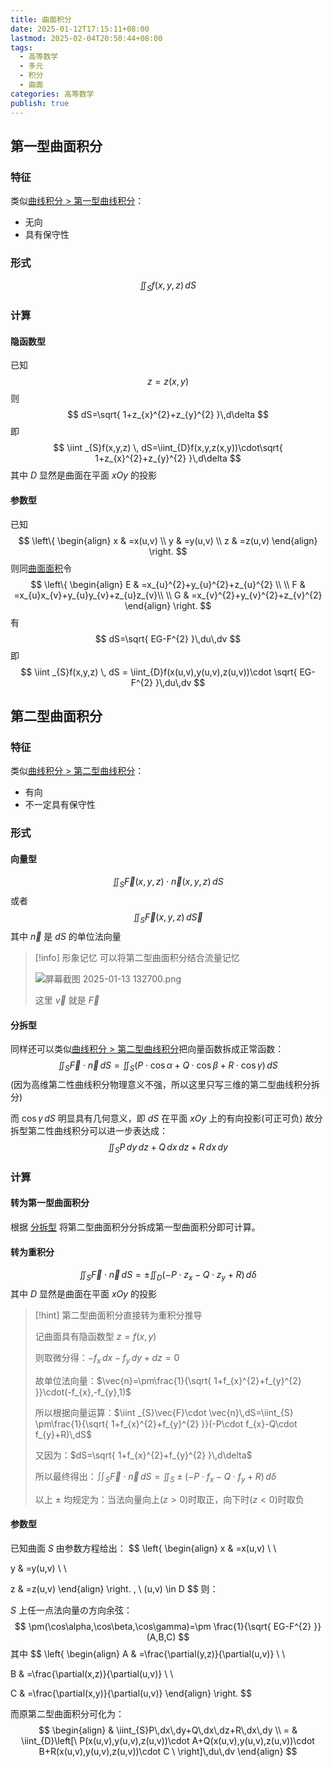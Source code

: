 ```yaml
---
title: 曲面积分
date: 2025-01-12T17:15:11+08:00
lastmod: 2025-02-04T20:50:44+08:00
tags:
  - 高等数学
  - 多元
  - 积分
  - 曲面
categories: 高等数学
publish: true
---
```


## 第一型曲面积分

### 特征

类似[曲线积分 > 第一型曲线积分](./%E6%9B%B2%E7%BA%BF%E7%A7%AF%E5%88%86.md#)：

- 无向
- 具有保守性

### 形式

$$
\iint_{S}f(x,y,z)\,dS
$$
### 计算

#### 隐函数型

已知
$$
z=z(x,y)
$$
则
$$
dS=\sqrt{ 1+z_{x}^{2}+z_{y}^{2} }\,d\delta
$$
即
$$
\iint _{S}f(x,y,z) \, dS=\iint_{D}f(x,y,z(x,y))\cdot\sqrt{ 1+z_{x}^{2}+z_{y}^{2} }\,d\delta 
$$
其中 $D$ 显然是曲面在平面 $xOy$ 的投影

#### 参数型

已知
$$
\left\{ \begin{align}
x & =x(u,v) \\
y & =y(u,v) \\
z & =z(u,v)
\end{align} \right.
$$
则同[曲面面积](./%E6%9B%B2%E9%9D%A2%E9%9D%A2%E7%A7%AF.md)令
$$
\left\{ \begin{align}
E & =x_{u}^{2}+y_{u}^{2}+z_{u}^{2} \\ \\
F & =x_{u}x_{v}+y_{u}y_{v}+z_{u}z_{v}\\ \\
G & =x_{v}^{2}+y_{v}^{2}+z_{v}^{2}
\end{align} \right.
$$
有
$$
dS=\sqrt{ EG-F^{2} }\,du\,dv
$$
即
$$
\iint _{S}f(x,y,z) \, dS = \iint_{D}f(x(u,v),y(u,v),z(u,v))\cdot \sqrt{ EG-F^{2} }\,du\,dv
$$

## 第二型曲面积分

### 特征

类似[曲线积分 > 第二型曲线积分](./%E6%9B%B2%E7%BA%BF%E7%A7%AF%E5%88%86.md#)：

- 有向
- 不一定具有保守性

### 形式
#### 向量型

$$
\iint_{S}\vec{F}(x,y,z)\cdot \vec{n}(x,y,z)\,dS
$$
或者
$$
\iint_{S}\vec{F}(x,y,z)\,d\vec{S}
$$
其中 $\vec{n}$ 是 $dS$ 的单位法向量

>[!info] 形象记忆
>可以将第二型曲面积分结合流量记忆
>
>![屏幕截图 2025-01-13 132700.png](https://s2.loli.net/2025/01/13/sodxwnBkpOMJ5FZ.png)
>
>这里 $\vec{v}$ 就是 $\vec{F}$

#### 分拆型

同样还可以类似[曲线积分 > 第二型曲线积分](./%E6%9B%B2%E7%BA%BF%E7%A7%AF%E5%88%86.md#)把向量函数拆成正常函数：
$$
\iint _{S}\vec{F}\cdot \vec{n}\,dS=\iint_{S}(P\cdot \cos\alpha+Q\cdot \cos\beta+R\cdot \cos\gamma)\,dS
$$
(因为高维第二性曲线积分物理意义不强，所以这里只写三维的第二型曲线积分拆分)

而 $\cos\gamma\,dS$ 明显具有几何意义，即 $dS$ 在平面 $xOy$ 上的有向投影(可正可负)
故分拆型第二性曲线积分可以进一步表达成：
$$
\iint_{S}P\,dy\,dz+Q\,dx\,dz+R\,dx\,dy
$$

### 计算

#### 转为第一型曲面积分

根据 [分拆型](%E6%9B%B2%E9%9D%A2%E7%A7%AF%E5%88%86.md#) 将第二型曲面积分分拆成第一型曲面积分即可计算。
#### 转为重积分

$$
\iint_{S}\vec{F}\cdot \vec{n}\,dS=\pm \iint_{D} (-P\cdot z_{x}-Q\cdot z_{y}+R)\,d\delta
$$
其中 $D$ 显然是曲面在平面 $xOy$ 的投影


>[!hint] 第二型曲面积分直接转为重积分推导
>
>记曲面具有隐函数型 $z=f(x,y)$ 
>
>则取微分得：$-f_{x}\,dx-f_{y}\,dy+dz=0$
>
>故单位法向量：$\vec{n}=\pm\frac{1}{\sqrt{ 1+f_{x}^{2}+f_{y}^{2} }}\cdot(-f_{x},-f_{y},1)$
>
>所以根据向量运算：$\iint _{S}\vec{F}\cdot \vec{n}\,dS=\iint_{S} \pm\frac{1}{\sqrt{ 1+f_{x}^{2}+f_{y}^{2} }}(-P\cdot f_{x}-Q\cdot f_{y}+R)\,dS$
>
>又因为：$dS=\sqrt{ 1+f_{x}^{2}+f_{y}^{2} }\,d\delta$
>
>所以最终得出：$\iint_{S}\vec{F}\cdot \vec{n}\,dS=\iint_{S} \pm(-P\cdot f_{x}-Q\cdot f_{y}+R)\,d\delta$
>
>以上 $\pm$ 均规定为：当法向量向上($z>0$)时取正，向下时($z<0$)时取负

#### 参数型

已知曲面 $S$ 由参数方程给出：
$$
\left\{ \begin{align}
x & =x(u,v) \\ \\

y & =y(u,v) \\ \\

z & =z(u,v)
\end{align} \right.
, \ (u,v) \in D
$$
则：

$S$ 上任一点法向量の方向余弦：
$$
\pm(\cos\alpha,\cos\beta,\cos\gamma)=\pm \frac{1}{\sqrt{ EG-F^{2} }}(A,B,C)
$$
其中
$$
\left\{ \begin{align}
A & =\frac{\partial(y,z)}{\partial(u,v)} \\ \\

B & =\frac{\partial(x,z)}{\partial(u,v)} \\ \\

C & =\frac{\partial(x,y)}{\partial(u,v)}
\end{align} \right.
$$

而原第二型曲面积分可化为：
$$
\begin{align}
 & \iint_{S}P\,dx\,dy+Q\,dx\,dz+R\,dx\,dy \\
= & \iint_{D}\left[\ P(x(u,v),y(u,v),z(u,v))\cdot A+Q(x(u,v),y(u,v),z(u,v))\cdot B+R(x(u,v),y(u,v),z(u,v))\cdot C \ \right]\,du\,dv
\end{align}
$$
